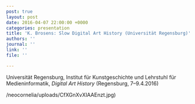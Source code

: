 ```yaml
---
post: true
layout: post
date: 2016-04-07 22:00:00 +0000
categories: presentation
title: 'K. Brosens: Slow Digital Art History (Universität Regensburg)'
authors: ''
journal: ''
link: ''
file: ''

---
```

Universität Regensburg, Institut für Kunstgeschichte und Lehrstuhl für Medieninformatik, _Digital Art History_ (Regensburg, 7–9.4.2016)

/neocornelia/uploads/CfXGnXvXIAAEnzt.jpg)